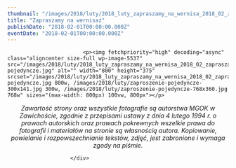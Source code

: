 ```yaml
---
thumbnail: "/images/2018/luty/2018_luty_zapraszamy_na_wernisa_2018_02_zapraszamy_na_wernisa_zaproszenie-pojedyncze.jpg"
title: "Zapraszamy na wernisaż"
publishDate: "2018-02-01T00:00:00.000Z"
eventDate: "2018-02-01T00:00:00.000Z"
---
```


<div class="entry-content">
							
							<p><img fetchpriority="high" decoding="async" class="aligncenter size-full wp-image-5537" src="/images/2018/luty/2018_luty_zapraszamy_na_wernisa_2018_02_zapraszamy_na_wernisa_zaproszenie-pojedyncze.jpg" alt="" width="800" height="375" srcset="/images/2018/luty/2018_luty_zapraszamy_na_wernisa_2018_02_zapraszamy_na_wernisa_zaproszenie-pojedyncze.jpg 800w, /images/2018/luty/zaproszenie-pojedyncze-300x141.jpg 300w, /images/2018/luty/zaproszenie-pojedyncze-768x360.jpg 768w" sizes="(max-width: 800px) 100vw, 800px"></p>
<p style="text-align: center;"><em>Zawartość strony oraz wszystkie fotografie są autorstwa MGOK w Zawichoście, zgodnie z przepisami ustawy z dnia 4 lutego 1994 r. o prawach autorskich oraz prawach pokrewnych wszelkie prawa do fotografii i materiałów na stronie są własnością autora. Kopiowanie, powielanie i rozpowszechnianie tekstów, zdjęć, jest zabronione i wymaga zgody na piśmie.</em></p>
						
						</div>
